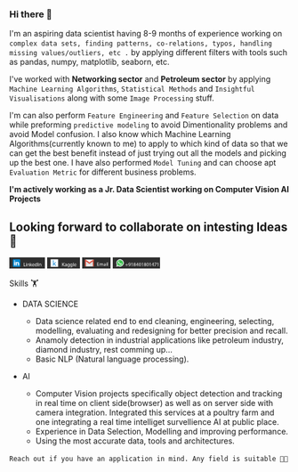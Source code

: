 ### Hi there 👋

I'm an aspiring data scientist having 8-9 months of experience working on `complex data sets, finding patterns, co-relations, typos, handling missing values/outliers, etc .` by applying different filters with 
tools such as pandas, numpy, matplotlib, seaborn, etc.

I've worked with **Networking sector** and **Petroleum sector** by applying `Machine Learning Algorithms`, `Statistical Methods` and `Insightful Visualisations` along with some `Image Processing` stuff.

I'm can also perform `Feature Engineering` and `Feature Selection` on data while preforming `predictive modeling` to avoid Dimentionality problems and avoid Model confusion. I also know which Machine Learning Algorithms(currently known to me) to apply to which kind of data so that we can get the best benefit instead of just trying out all the models and picking up the best one. I have also performed `Model Tuning` and can choose apt `Evaluation Metric` for different business problems.

**I'm actively working as a Jr. Data Scientist working on Computer Vision AI Projects**
## Looking forward to collaborate on intesting Ideas 🤩
[<img src='./linkedin.png' height=20/>](https://www.linkedin.com/in/parthlathiya42) [<img src='./kaggle.png' height=20/>](https://www.kaggle.com/parthlathiya42) [<img src='./mail.png' height=20/>](plathiya2611@gmail.com) [<img src='./whatsapp.png' height=20/>]()

Skills 🏋
- DATA SCIENCE 
  - Data science related end to end cleaning, engineering, selecting, modelling, evaluating and redesigning for better precision and recall.
  - Anamoly detection in industrial applications like petroleum industry, diamond industry, rest comming up...
  - Basic NLP (Natural language processing).

- AI
  - Computer Vision projects specifically object detection and tracking in real time on client side(browser) as well as on server side with camera integration. Integrated this services at a poultry farm and one integrating a real time intelliget survellience AI at public place.
  - Experience in Data Selection, Modelling and improving performance.
  - Using the most accurate data, tools and architectures.
  
`Reach out if you have an application in mind. Any field is suitable 👍🏻`
